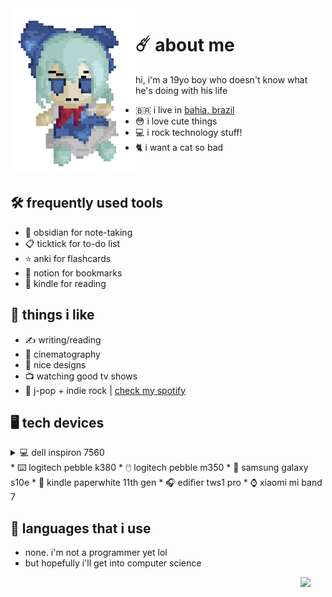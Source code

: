  <img align="left" width="200" src="https://github.com/felipe-juan/felipe-juan/blob/main/assets/fumo%20pixels.gif">

# ☄️ about me
hi, i'm a 19yo boy who doesn't know what he's doing with his life
* 🇧🇷 i live in [bahia, brazil](https://pt.wikipedia.org/wiki/Bahia)
* 😳 i love cute things
* 💻 i rock technology stuff!
* 🐈 i want a cat so bad

 <br>

## 🛠️ frequently used tools
- 📝 obsidian for note-taking
- 📋 ticktick for to-do list
- ⭐ anki for flashcards
- 🔖 notion for bookmarks
- 📖 kindle for reading

## 💌 things i like
* ✍ writing/reading
* 🎥 cinematography
* 🎨 nice designs
* 📺 watching good tv shows
* 🎵 j-pop + indie rock | [check my spotify](https://open.spotify.com/user/jawj49qinebgdkt15jgo6lz6c)

## 🖥️ tech devices
<details>
<summary>💻 dell inspiron 7560</summary>
 
* **cpu:** intel core i5-7200u
* **gpu:** nvidia geforce 940mx 4gb
* **ram:** 16gb ddr4 (2x 8gb 2133mhz)
* **display:** 15,6" / 1080p / ips
* **os:** windows 11 enterprise + arch linux with gnome
</details>
* ⌨️ logitech pebble k380
* 🖱️ logitech pebble m350
* 📱 samsung galaxy s10e
* 📖 kindle paperwhite 11th gen
* 🎧 edifier tws1 pro
* ⌚ xiaomi mi band 7

## 🤌 languages that i use
* none. i'm not a programmer yet lol
* but hopefully i'll get into computer science
 <img align="right" width="40" src="https://upload.wikimedia.org/wikipedia/en/f/fd/Pusheen_the_Cat.png">


